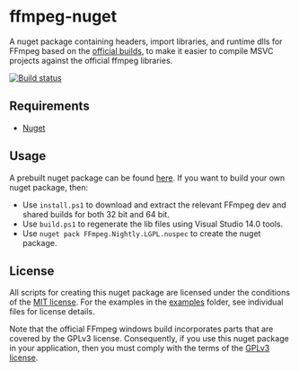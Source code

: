 # ffmpeg-nuget

A nuget package containing headers, import libraries, and runtime dlls for FFmpeg based on the [official builds](https://ffmpeg.zeranoe.com/builds/), to make it easier to compile MSVC projects against the official ffmpeg libraries.

[![Build status](https://ci.appveyor.com/api/projects/status/vcsn0fpr5s1j6p2y/branch/master?svg=true)](https://ci.appveyor.com/project/mcmtroffaes/ffmpeg-nuget/branch/master)

## Requirements

* [Nuget](https://www.nuget.org/)

## Usage

A prebuilt nuget package can be found [here](https://www.nuget.org/packages/FFmpeg.Nightly.LGPL/). If you want to build your own nuget package, then:

  * Use ``install.ps1`` to download and extract the relevant FFmpeg dev and shared builds for both 32 bit and 64 bit.
  * Use ``build.ps1`` to regenerate the lib files using Visual Studio 14.0 tools.
  * Use ``nuget pack FFmpeg.Nightly.LGPL.nuspec`` to create the nuget package.

## License

All scripts for creating this nuget package are licensed under the
conditions of the [MIT license](LICENSE.txt). For the examples in the
[examples](examples) folder, see individual files for license details.

Note that the official FFmpeg windows build incorporates parts that
are covered by the GPLv3 license. Consequently, if you use this nuget
package in your application, then you must comply with the terms of
the [GPLv3 license](https://www.gnu.org/licenses/gpl-3.0.en.html).

